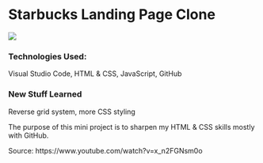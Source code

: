 # Starbucks Landing Page Clone

<img src="../assets/starbucks-landing-page-screenshot">

<h3>Technologies Used: </h3>
<p>Visual Studio Code, HTML & CSS, JavaScript, GitHub</p>

<h3>New Stuff Learned</h3>
<p>Reverse grid system, more CSS styling</p>
<p>The purpose of this mini project is to sharpen my HTML & CSS skills mostly with GitHub.</p>
<p>Source: https://www.youtube.com/watch?v=x_n2FGNsm0o</p>

